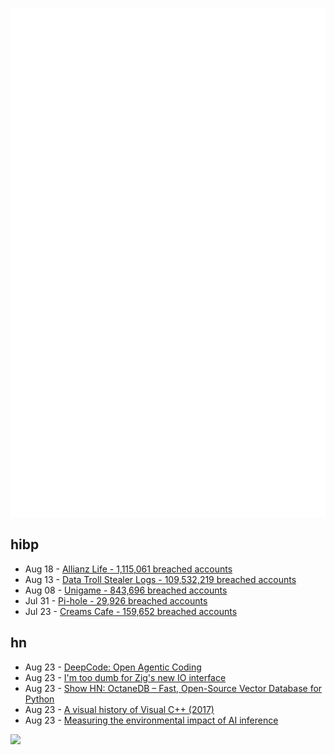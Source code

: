 ![Metrics](https://raw.githubusercontent.com/phixion/phixion/master/metrics.svg)

## hibp

<!--
for https://github.com/phixion/phixion/blob/main/.github/workflows/feeds.yml
-->
<!--START_SECTION:haveibeenpwnd-->
- Aug 18 - [Allianz Life - 1,115,061 breached accounts](https://haveibeenpwned.com/Breach/AllianzLife)
- Aug 13 - [Data Troll Stealer Logs - 109,532,219 breached accounts](https://haveibeenpwned.com/Breach/DataTrollStealerLogs)
- Aug 08 - [Unigame - 843,696 breached accounts](https://haveibeenpwned.com/Breach/Unigame)
- Jul 31 - [Pi-hole - 29,926 breached accounts](https://haveibeenpwned.com/Breach/ThePi-Hole)
- Jul 23 - [Creams Cafe - 159,652 breached accounts](https://haveibeenpwned.com/Breach/CreamsCafe)
<!--END_SECTION:haveibeenpwnd-->

## hn

<!--
for https://github.com/phixion/phixion/blob/main/.github/workflows/feeds.yml
-->
<!--START_SECTION:hn-->
- Aug 23 - [DeepCode: Open Agentic Coding](https://github.com/HKUDS/DeepCode)
- Aug 23 - [I'm too dumb for Zig's new IO interface](https://www.openmymind.net/Im-Too-Dumb-For-Zigs-New-IO-Interface/)
- Aug 23 - [Show HN: OctaneDB – Fast, Open-Source Vector Database for Python](https://github.com/RijinRaju/octanedb)
- Aug 23 - [A visual history of Visual C++ (2017)](http://www.malsmith.net/blog/visual-c-visual-history/)
- Aug 23 - [Measuring the environmental impact of AI inference](https://arstechnica.com/ai/2025/08/google-says-it-dropped-the-energy-cost-of-ai-queries-by-33x-in-one-year/)
<!--END_SECTION:hn-->

<!--
for https://yhype.me
-->
![](https://hit.yhype.me/github/profile?user_id=13013670)
